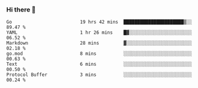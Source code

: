 ### Hi there 👋

<!--
**yeya24/yeya24** is a ✨ _special_ ✨ repository because its `README.md` (this file) appears on your GitHub profile.

Here are some ideas to get you started:

- 🔭 I’m currently working on ...
- 🌱 I’m currently learning ...
- 👯 I’m looking to collaborate on ...
- 🤔 I’m looking for help with ...
- 💬 Ask me about ...
- 📫 How to reach me: ...
- 😄 Pronouns: ...
- ⚡ Fun fact: ...
-->

<!--START_SECTION:waka-->

```text
Go                         19 hrs 42 mins  ██████████████████████▒░░   89.47 %
YAML                       1 hr 26 mins    █▓░░░░░░░░░░░░░░░░░░░░░░░   06.52 %
Markdown                   28 mins         ▓░░░░░░░░░░░░░░░░░░░░░░░░   02.18 %
go.mod                     8 mins          ░░░░░░░░░░░░░░░░░░░░░░░░░   00.63 %
Text                       6 mins          ░░░░░░░░░░░░░░░░░░░░░░░░░   00.50 %
Protocol Buffer            3 mins          ░░░░░░░░░░░░░░░░░░░░░░░░░   00.24 %
```

<!--END_SECTION:waka-->

